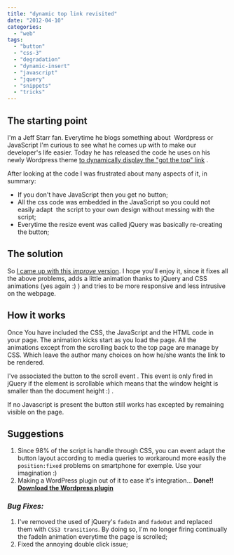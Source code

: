 ```yaml
---
title: "dynamic top link revisited"
date: "2012-04-10"
categories: 
  - "web"
tags: 
  - "button"
  - "css-3"
  - "degradation"
  - "dynamic-insert"
  - "javascript"
  - "jquery"
  - "snippets"
  - "tricks"
---
```


## The starting point

I'm a Jeff Starr fan. Everytime he blogs something about  Wordpress or JavaScript I'm curious to see what he comes up with to make our developer's life easier. Today he has released the code he uses on his newly Wordpress theme [to dynamically display the "got the top" link](http://perishablepress.com/dynamic-top-link/ "Dynamic Go-to-Top Link by Jeff Starr") .

After looking at the code I was frustrated about many aspects of it, in summary:

- If you don't have JavaScript then you get no button;
- All the css code was embedded in the JavaScript so you could not easily adapt  the script to your own design without messing with the script;
- Everytime the resize event was called jQuery was basically re-creating the button;

## The solution

So [I came up with this _improve_ version](http://www.nyamsprod.com/test/dynamictoplink/ "Dynamic Top Link Revisited Demo"). I hope you'll enjoy it, since it fixes all the above problems, adds a little animation thanks to jQuery and CSS animations (yes again :) ) and tries to be more responsive and less intrusive on the webpage.

## How it works

Once You have included the CSS, the JavaScript and the HTML code in your page. The animation kicks start as you load the page. All the animations except from the scrolling back to the top page are manage by CSS. Which leave the author many choices on how he/she wants the link to be rendered.

I've associated the button to the scroll event . This event is only fired in jQuery if the element is scrollable which means that the window height is smaller than the document height :) .

If no Javascript is present the button still works has excepted by remaining visible on the page.

## Suggestions

1. Since 98% of the script is handle through CSS, you can event adapt the button layout according to media queries to workaround more easily the `position:fixed` problems on smartphone for exemple. Use your imagination :)
2. Making a WordPress plugin out of it to ease it's integration... **Done!!** **[Download the Wordpress plugin](http://wordpress.org/extend/plugins/ultimate-back-to-top/ "Download the WordPress Plugin from Wordpress")**

### _Bug Fixes:_

1. I've removed the used of jQuery's `fadeIn` and `fadeOut` and replaced them with `CSS3 transitions`. By doing so, I'm no longer firing continually the fadeIn animation everytime the page is scrolled;
2. Fixed the annoying double click issue;
